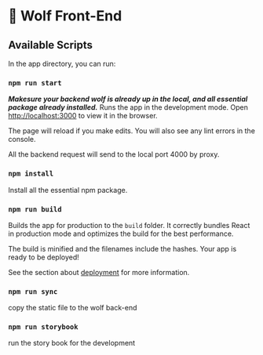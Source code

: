 # 🐾 Wolf Front-End

## Available Scripts

In the app directory, you can run:

### `npm run start`

***Makesure your backend wolf is already up in the local, and all essential package already installed.***
Runs the app in the development mode.
Open [http://localhost:3000](http://localhost:3000) to view it in the browser.

The page will reload if you make edits.
You will also see any lint errors in the console.

All the backend request will send to the local port 4000 by proxy.

### `npm install`

Install all the essential npm package.

### `npm run build`

Builds the app for production to the `build` folder.
It correctly bundles React in production mode and optimizes the build for the best performance.

The build is minified and the filenames include the hashes.
Your app is ready to be deployed!

See the section about [deployment](https://facebook.github.io/create-react-app/docs/deployment) for more information.

### `npm run sync`

copy the static file to the wolf back-end

### `npm run storybook`

run the story book for the development
